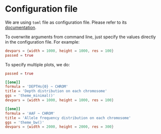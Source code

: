 # Configuration file

We are using `toml` file as configuration file. Please refer to its [documentation](https://github.com/toml-lang/toml).

To overwrite arguments from command line, just specify the values directly in the configuration file. For example:
```toml
devpars = {width = 1000, height = 1000, res = 100}
passed = true
```

To specify multiple plots, we do:
```toml
passed = true

[[one]]
formula = 'DEPTHs{0} ~ CHROM'
title = 'Depth distribution on each chromosome'
ggs = 'theme_minimal()'
devpars = {width = 1000, height = 1000, res = 100}

[[one]]
formula = 'AAF ~ CHROM'
title = 'Allele frequency distribution on each chromosome'
ggs = 'theme_bw()'
devpars = {width = 2000, height = 2000, res = 300}

```
